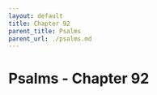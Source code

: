 ```yaml
---
layout: default
title: Chapter 92
parent_title: Psalms
parent_url: ./psalms.md
---
```


# Psalms - Chapter 92
